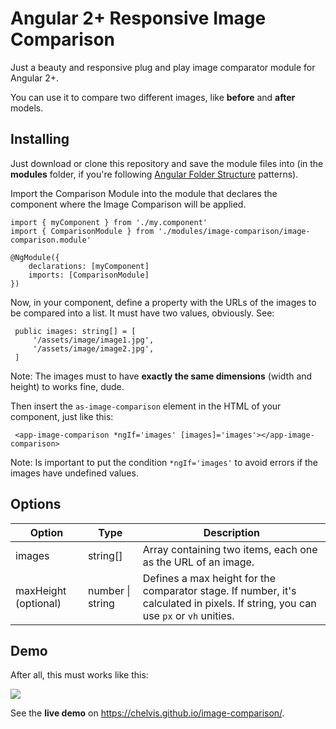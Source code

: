 # Angular 2+ Responsive Image Comparison

Just a beauty and responsive plug and play image comparator module for Angular 2+.

You can use it to compare two different images, like **before** and **after** models.

## Installing

Just download or clone this repository and save the module files into (in the **modules** folder, if you're following [Angular Folder Structure](https://medium.com/@motcowley/angular-folder-structure-d1809be95542 "Angular Folder Structure") patterns).

Import the Comparison Module into the module that declares the component where the Image Comparison will be applied.

	import { myComponent } from './my.component'
	import { ComparisonModule } from './modules/image-comparison/image-comparison.module'
	 
	@NgModule({
	 	declarations: [myComponent]
		imports: [ComparisonModule]
	})

Now, in your component, define a property with the URLs of the images to be compared into a list. It must have two values, obviously. See:

	 public images: string[] = [
		 '/assets/image/image1.jpg',
		 '/assets/image/image2.jpg',
	 ]

Note: The images must to have **exactly the same dimensions** (width and height) to works fine, dude.

Then insert the `as-image-comparison` element in the HTML of your component, just like this:

	 <app-image-comparison *ngIf='images' [images]='images'></app-image-comparison>

Note: Is important to put the condition `*ngIf='images'` to avoid errors if the images have undefined values.

## Options

| Option  |  Type  |  Description  |
| ------------------- | ------------------- | ------------------- |
|  images |  string[] |  Array containing two items, each one as the URL of an image. |
|  maxHeight (optional) |  number \| string |  Defines a max height for the comparator stage. If number, it\'s calculated in pixels. If string, you can use `px` or `vh` unities.  |

## Demo

After all, this must works like this:

[![](https://i.ibb.co/Ctx8n2v/comparison.png)](https://i.ibb.co/Ctx8n2v/comparison.png)

See the **live demo** on https://chelvis.github.io/image-comparison/.
